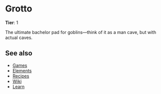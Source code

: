 # Grotto

**Tier**: 1

The ultimate bachelor pad for goblins—think of it as a man cave, but with actual caves.

## See also

* [Games](/wiki/games)
* [Elements](/wiki/elements)
* [Recipes](/wiki/recipes)
* [Wiki](/wiki/index)
* [Learn](/learn/index)